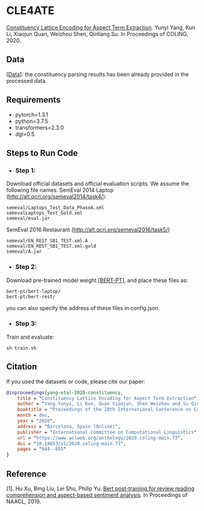 # CLE4ATE
[Constituency Lattice Encoding for Aspect Term Extraction](https://www.aclweb.org/anthology/2020.coling-main.73.pdf). Yunyi Yang, Kun Li, Xiaojun Quan, Weizhou Shen, Qinliang Su. In Proceedings of COLING, 2020.

## Data
[[Data](https://github.com/NJUNLP/GTS/tree/main/data)]:
the constituency parsing results has been already provided in the processed data.



## Requirements
* pytorch=1.3.1
* python=3.7.5
* transformers=2.3.0
* dgl=0.5

## Steps to Run Code
- ### Step 1: 
Download official datasets and official evaluation scripts.
We assume the following file names.
SemEval 2014 Laptop (http://alt.qcri.org/semeval2014/task4/):
```
semeval/Laptops_Test_Data_PhaseA.xml
semevalLaptops_Test_Gold.xml
semeval/eval.jar
```
SemEval 2016 Restaurant (http://alt.qcri.org/semeval2016/task5/)
```
semeval/EN_REST_SB1_TEST.xml.A
semeval/EN_REST_SB1_TEST.xml.gold
semeval/A.jar
```

- ### Step 2: 
Download pre-trained model weight [[BERT-PT](https://github.com/howardhsu/BERT-for-RRC-ABSA/blob/master/pytorch-pretrained-bert.md)], and place these files as:
```
bert-pt/bert-laptop/
bert-pt/bert-rest/
```
you can also specify the address of these files in config.json.
- ### Step 3: 
Train and evaluate:
```
sh train.sh
```

## Citation
If you used the datasets or code, please cite our paper:
```bibtex
@inproceedings{yang-etal-2020-constituency,
    title = "Constituency Lattice Encoding for Aspect Term Extraction",
    author = "Yang Yunyi, Li Kun, Quan Xiaojun, Shen Weizhou and Su Qinliang",
    booktitle = "Proceedings of the 28th International Conference on Computational Linguistics",
    month = dec,
    year = "2020",
    address = "Barcelona, Spain (Online)",
    publisher = "International Committee on Computational Linguistics",
    url = "https://www.aclweb.org/anthology/2020.coling-main.73",
    doi = "10.18653/v1/2020.coling-main.73",
    pages = "844--855"
}
```

## Reference
[1]. Hu Xu, Bing Liu, Lei Shu, Philip Yu. [Bert post-training for review reading comprehension and aspect-based sentiment analysis](https://www.aclweb.org/anthology/N19-1242.pdf). In Proceedings of NAACL, 2019.


